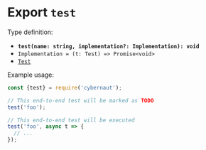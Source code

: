 # Export `test`

Type definition:

* **`test(name: string, implementation?: Implementation): void`**
* `Implementation = (t: Test) => Promise<void>`
* [`Test`](../interfaces/test.md)

Example usage:

```js
const {test} = require('cybernaut');

// This end-to-end test will be marked as TODO
test('foo');

// This end-to-end test will be executed
test('foo', async t => {
  // ...
});
```
